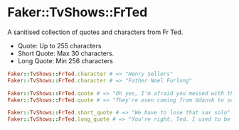 # Faker::TvShows::FrTed

A sanitised collection of quotes and characters from Fr Ted.

* Quote: Up to 255 characters
* Short Quote: Max 30 characters.
* Long Quote: Min 256 characters

```ruby
Faker::TvShows::FrTed.character # => "Henry Sellers"
Faker::TvShows::FrTed.character # => "Father Noel Furlong"

Faker::TvShows::FrTed.quote # => "Oh yes, I'm afraid you messed with the wrong milkman, Father."
Faker::TvShows::FrTed.quote # => "They're even coming from Gdansk to see the film!"

Faker::TvShows::FrTed.short_quote # => "We have to lose that sax solo"
Faker::TvShows::FrTed.long_quote # => "You're right, Ted. I used to be happy enough with me old bike – I used to get a big buzz out of just going down to the shops on it, you know? But after a while... it just wasn't enough. I started going for bigger and bigger thrills... But I could give it up! Any time I wanted!"
```
